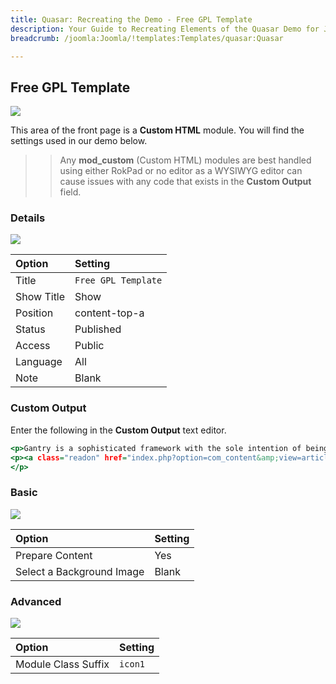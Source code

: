 ```yaml
---
title: Quasar: Recreating the Demo - Free GPL Template
description: Your Guide to Recreating Elements of the Quasar Demo for Joomla
breadcrumb: /joomla:Joomla/!templates:Templates/quasar:Quasar

---
```


Free GPL Template
-----

![][demo]

This area of the front page is a **Custom HTML** module. You will find the settings used in our demo below.

>> Any **mod_custom** (Custom HTML) modules are best handled using either RokPad or no editor as a WYSIWYG editor can cause issues with any code that exists in the **Custom Output** field.

### Details

![][demo2]

| Option     | Setting                |  
| :--------- | :--------------------- |  
| Title      | `Free GPL Template`    |  
| Show Title | Show                   |  
| Position   | content-top-a          |  
| Status     | Published              |  
| Access     | Public                 |  
| Language   | All                    |  
| Note       | Blank                  |  

### Custom Output

Enter the following in the **Custom Output** text editor.

~~~ .html
<p>Gantry is a sophisticated framework with the sole intention of being the best platform to build a template with, such as being easy to configure, simple to extend, and powerful enough to handle anything.</p>
<p><a class="readon" href="index.php?option=com_content&amp;view=article&amp;id=3&amp;Itemid=104"><span>Learn More</span></a>
</p>
~~~

### Basic

![][demo3]

| Option                    | Setting |  
| :------------------------ | :------ |  
| Prepare Content           | Yes     |  
| Select a Background Image | Blank   |

### Advanced

![][demo4]

| Option              | Setting |  
| :------------------ | :------ |  
| Module Class Suffix | `icon1` |  

[demo]: assets/demo_3.jpeg
[demo2]: assets/gpl_1.jpeg
[demo3]: assets/showcase_2.jpeg
[demo4]: assets/gpl_3.jpeg